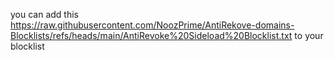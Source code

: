 you can add this https://raw.githubusercontent.com/NoozPrime/AntiRekove-domains-Blocklists/refs/heads/main/AntiRevoke%20Sideload%20Blocklist.txt
to your blocklist
